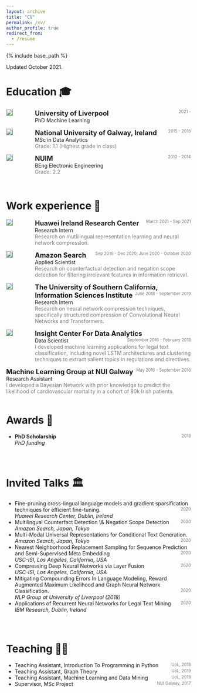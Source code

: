 ```yaml
---
layout: archive
title: "CV"
permalink: /cv/
author_profile: true
redirect_from:
  - /resume
---
```


{% include base_path %}

<!-- taken from https://emiliendupont.github.io/resume/  -->

Updated October 2021.

Education 🎓
======

<!-- PhD -->
<div style="display:flex;">

  <div style="flex:0.5; padding-right:5%">
    <img src="{{ site.url }}/images/resume/uol.png" style="align:left; border: 1px solid #d3d3d3; border-style: outset;">
  </div>

  <div style="flex:4;">
    <p style="margin:0px">
      <b style="font-size: 130%;">University of Liverpool</b>
      <span style="float:right; font-size:80%; color:#7a7a7a;">2021 -</span>
    </p>
    PhD Machine Learning
    <!-- <div style="color:#7a7a7a">
      Supervised by Danushka Bollegala
    </div> -->
  </div>
</div>
<hr style="height:1em; margin:0em; visibility:hidden;" />

<!-- MS -->
<div style="display:flex;">

  <div style="flex:0.5; padding-right:5%">
    <img src="{{ site.url }}/images/resume/galway.png" style="align:left; border: 1px solid #d3d3d3; border-style: outset;">
  </div>

  <div style="flex:4;">
    <p style="margin:0px">
      <b style="font-size: 130%;">National University of Galway, Ireland</b>
      <span style="float:right; font-size:80%; color:#7a7a7a;">2015 - 2016</span>
    </p>
    MSc in Data Analytics
    <div style="color:#7a7a7a">
      Grade: 1.1 (Highest grade in class) 
    </div>
  </div>
</div>
<hr style="height:1em; margin:0em; visibility:hidden;" />


<!-- BEng -->
<div style="display:flex;">

  <div style="flex:0.5; padding-right:5%">
    <img src="{{ site.url }}/images/resume/maynooth.png" style="align:left; border: 1px solid #d3d3d3; border-style: outset;">
  </div>

  <div style="flex:4;">
    <p style="margin:0px">
      <b style="font-size: 130%;">NUIM</b>
      <span style="float:right; font-size:80%; color:#7a7a7a;">2010 - 2014</span>
    </p>
    BEng Electronic Engineering
    <div style="color:#7a7a7a">
      Grade: 2.2
    </div>
  </div>
</div>
 <hr style="height:2em; margin:0em; visibility:hidden;" />


Work experience 💼
======
<!-- Huawei -->
<div style="display:flex;">

  <div style="flex:0.5; padding-right:5%">
    <img src="{{ site.url }}/images/resume/huawei.png" style="align:left; border: 1px solid #d3d3d3; border-style: outset;">
  </div>

  <div style="flex:4;">
    <p style="margin:0px">
      <b style="font-size: 130%;">Huawei Ireland Research Center</b>
      <span style="float:right; font-size:80%; color:#7a7a7a;">March 2021 - Sep 2021</span>
    </p>
    Research Intern
    <div style="color:#7a7a7a">
      Research on mutlilingual representation learning and neural network compression.
    </div>
  </div>
</div>
 <hr style="height:1em; margin:0em; visibility:hidden;" />

<!-- Amazon -->
<div style="display:flex;">

  <div style="flex:0.5; padding-right:5%">
    <img src="{{ site.url }}/images/resume/amazon_tokyo.png" style="align:left; border: 1px solid #d3d3d3; border-style: outset;">
  </div>

  <div style="flex:4;">
    <p style="margin:0px">
      <b style="font-size: 130%;">Amazon Search</b>
      <span style="float:right; font-size:80%; color:#7a7a7a;">Sep 2019 - Dec 2020, June 2020 - October 2020 </span>
    </p>
    Applied Scientist
    <div style="color:#7a7a7a">
      Research on counterfactual detection and negation scope detection for filtering irrelevant features in information retrieval.
    </div>
  </div>
</div>
 <hr style="height:1em; margin:0em; visibility:hidden;" />

<!-- USC -->
<div style="display:flex;">

  <div style="flex:0.5; padding-right:5%">
    <img src="{{ site.url }}/images/resume/usc_isi.png" style="align:left; border: 1px solid #d3d3d3; border-style: outset;">
  </div>

  <div style="flex:4;">
    <p style="margin:0px">
      <b style="font-size: 130%;">The University of Southern California, Information Sciences Institute</b>
      <span style="float:right; font-size:80%; color:#7a7a7a;">June 2018 - September 2019</span>
    </p>
    Research Intern
    <div style="color:#7a7a7a">
      Research on neural network compression techniques, specifically structured compression of Convolutional Neural Networks and Transformers.
    </div>
  </div>
</div>
 <hr style="height:1em; margin:0em; visibility:hidden;" />

<!-- Insight -->
<div style="display:flex;">

  <div style="flex:0.5; padding-right:5%">
    <img src="{{ site.url }}/images/resume/insight.png" style="align:left; border: 1px solid #d3d3d3; border-style: outset;">
  </div>

  <div style="flex:4;">
    <p style="margin:0px">
      <b style="font-size: 130%;">Insight Center For Data Analytics</b>
      <span style="float:right; font-size:80%; color:#7a7a7a;">September 2016 - February 2018</span>
    </p>
    Data Scientist
    <div style="color:#7a7a7a">
      I developed machine learning applications for legal text classification, including novel LSTM architectures and clustering techniques to extract salient topics in regulations and directives. 
    </div>
  </div>
</div>
 <hr style="height:1em; margin:0em; visibility:hidden;" />

  <div style="flex:4;">
    <p style="margin:0px">
      <b style="font-size: 130%;">Machine Learning Group at NUI Galway</b>
      <span style="float:right; font-size:80%; color:#7a7a7a;">May 2016 - September 2016</span>
    </p>
    Research Assistant
    <div style="color:#7a7a7a">
      I developed a Bayesian Network with prior knowledge to predict the likelihood of cardiovascular mortality in a cohort of 80k Irish patients.
    </div>
  </div>
 <hr style="height:1em; margin:0em; visibility:hidden;" />

  
Awards 🌟
======
<ul>
  <li>
    <b>PhD Scholarship </b>
    <span style="float:right; font-size:80%; color:#7a7a7a;">2018</span> <br>
    <i>PhD funding</i>
  </li>

  <!-- <li>
    <b>Silicon Valley Startup Camp</b>
    <span style="float:right; font-size:80%;color:#7a7a7a;">2018</span> <br>
    <i>Trip organized for rising Swiss entrepreneurs.</i>
  </li> -->

</ul>

 <hr style="height:2em; margin:0em; visibility:hidden;" />
  
Invited Talks 🏛️
======

<ul>
<li>
  Fine-pruning cross-lingual language models and gradient sparsification techniques for efficient fine-tuning. 
  <span style="float:right; font-size:80%; color:#7a7a7a;">2020</span> <br>
  <i>Huawei Research Center, Dublin, Ireland</i>
</li>
<li>
  Multilingual Counterfact Detection \& Negation Scope Detection
  <span style="float:right; font-size:80%; color:#7a7a7a;">2020</span> <br>
  <i>Amazon Search, Japan, Tokyo</i>
</li>
<li>
   Multi-Modal Universal Representations for Conditional Text Generation.
  <span style="float:right; font-size:80%; color:#7a7a7a;">2020</span> <br>
  <i>Amazon Search, Japan, Tokyo</i>
</li>
<li>
   Nearest Neighborhood Replacement Sampling for Sequence Prediction and Semi-Supervised Meta Embedding
  <span style="float:right; font-size:80%; color:#7a7a7a;">2020</span> <br>
  <i>USC-ISI, Los Angeles, California, USA</i>
</li>
<li>
   Compressing Deep Neural Networks via Layer Fusion
   <span style="float:right; font-size:80%; color:#7a7a7a;">2020</span> <br>
  <i>USC-ISI, Los Angeles, California, USA</i>
</li>
<li>
   Mitigating Compounding Errors In Language Modeling,  Reward Augmented Maximum Likelihood and Graph Neural Network Classification.
   <span style="float:right; font-size:80%; color:#7a7a7a;">2020</span> <br>
  <i>NLP Group at University of Liverpool (2018)</i>
</li>
<li>
   Applications of Recurrent Neural Networks for Legal Text Mining
   <span style="float:right; font-size:80%; color:#7a7a7a;">2020</span> <br>
  <i>IBM Research, Dublin, Ireland</i>
</li>

</ul>

 <hr style="height:2em; margin:0em; visibility:hidden;" />
  
Teaching 👨‍🏫
======
<ul>
  <li>
    Teaching Assistant, Introduction To Programming in Python
    <span style="float:right; font-size:80%; color:#7a7a7a;">UoL, 2018</span> <br>
  </li>

  <li>
    Teaching Assistant, Graph Theory
    <span style="float:right; font-size:80%; color:#7a7a7a;">UoL, 2019</span> <br>
  </li>

  <li>
    Teaching Assistant, Machine Learning and Data Mining
    <span style="float:right; font-size:80%; color:#7a7a7a;">UoL, 2019</span> <br>
  </li>

  <li>
    Supervisor, MSc Project
    <span style="float:right; font-size:80%; color:#7a7a7a;">NUI Galway, 2017</span> <br>
  </li>

</ul>
  
<!-- Academic Services 📚
======
<ul>
  <li>
  <b>Reviewer</b><br>
  <i>ACL 2020/2019</i>
  <i>EMNLP 2020/2019/2018</i>
  <i>AAAI 2019/2018</i>
  <i>EACL 2017</i>
  </li>
</ul> -->
